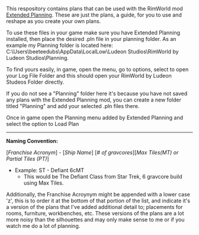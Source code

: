 This respository contains plans that can be used with the RimWorld mod [Extended Planning](https://steamcommunity.com/sharedfiles/filedetails/?id=2877392159). These are just the plans, a guide, for you to use and reshape as you create your own plans.

To use these files in your game make sure you have Extended Planning installed, then place the desired .pln file in your planning folder. As an example my Planning folder is located here: C:\Users\beeteedubs\AppData\LocalLow\Ludeon Studios\RimWorld by Ludeon Studios\Planning.

To find yours easily, in game, open the menu, go to options, select to open your Log File Folder and this should open your RimWorld by Ludeon Studeos Folder directly.

If you do not see a "Planning" folder here it's because you have not saved any plans with the Extended Planning mod, you can create a new folder titled "Planning" and add your selected .pln files there.

Once in game open the Planning menu added by Extended Planning and select the option to Load Plan

--------------------------------------------

**Naming Convention:**

[*Franchise Acronym*] - [*Ship Name*] [*# of gravcores*][*Max Tiles(MT) or Partial Tiles (PT)*]
- Example: ST - Defiant 6cMT
  - This would be The Defiant Class from Star Trek, 6 gravcore build using Max Tiles.
  
Additionally, the Franchise Acroynym might be appended with a lower case 'z', this is to order it at the bottom of that portion of the list, and indicate it's a version of the plans that I've added additional detail to; placements for rooms, furniture, workbenches, etc. These versions of the plans are a lot more noisy than the silhouettes and may only make sense to me or if you watch me do a lot of planning.

